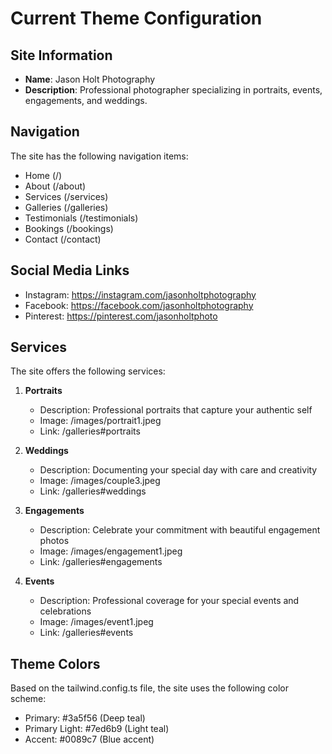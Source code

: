 # Current Theme Configuration

## Site Information
- **Name**: Jason Holt Photography
- **Description**: Professional photographer specializing in portraits, events, engagements, and weddings.

## Navigation
The site has the following navigation items:
- Home (/)
- About (/about)
- Services (/services)
- Galleries (/galleries)
- Testimonials (/testimonials)
- Bookings (/bookings)
- Contact (/contact)

## Social Media Links
- Instagram: https://instagram.com/jasonholtphotography
- Facebook: https://facebook.com/jasonholtphotography
- Pinterest: https://pinterest.com/jasonholtphoto

## Services
The site offers the following services:

1. **Portraits**
   - Description: Professional portraits that capture your authentic self
   - Image: /images/portrait1.jpeg
   - Link: /galleries#portraits

2. **Weddings**
   - Description: Documenting your special day with care and creativity
   - Image: /images/couple3.jpeg
   - Link: /galleries#weddings

3. **Engagements**
   - Description: Celebrate your commitment with beautiful engagement photos
   - Image: /images/engagement1.jpeg
   - Link: /galleries#engagements

4. **Events**
   - Description: Professional coverage for your special events and celebrations
   - Image: /images/event1.jpeg
   - Link: /galleries#events

## Theme Colors
Based on the tailwind.config.ts file, the site uses the following color scheme:
- Primary: #3a5f56 (Deep teal)
- Primary Light: #7ed6b9 (Light teal)
- Accent: #0089c7 (Blue accent)
